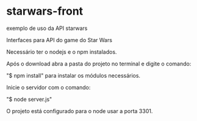 # starwars-front
exemplo de uso da API starwars

Interfaces para API do game do Star Wars

Necessário ter o nodejs e o npm instalados.

Após o download abra a pasta do projeto no terminal e digite o comando:

"$ npm install" para instalar os módulos necessários.

Inicie o servidor com o comando:

"$ node server.js"

O projeto está configurado para o node usar a porta 3301.
